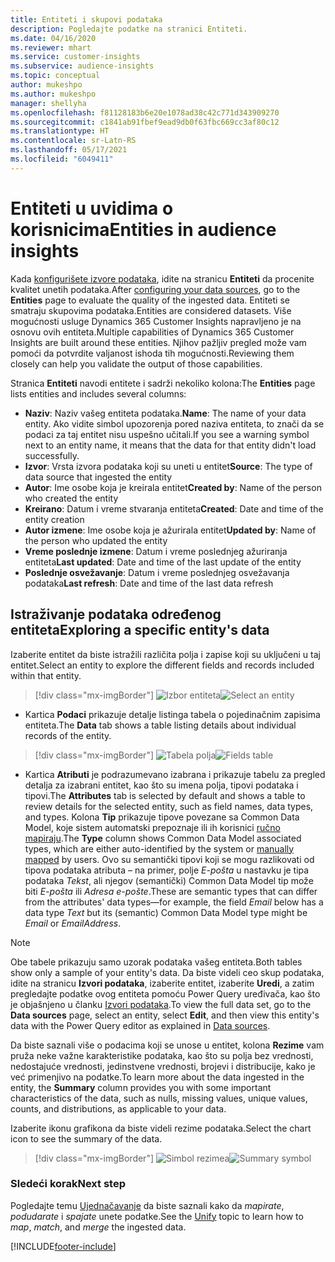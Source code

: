 ```yaml
---
title: Entiteti i skupovi podataka
description: Pogledajte podatke na stranici Entiteti.
ms.date: 04/16/2020
ms.reviewer: mhart
ms.service: customer-insights
ms.subservice: audience-insights
ms.topic: conceptual
author: mukeshpo
ms.author: mukeshpo
manager: shellyha
ms.openlocfilehash: f81128183b6e20e1078ad38c42c771d343909270
ms.sourcegitcommit: c1841ab91fbef9ead9db0f63fbc669cc3af80c12
ms.translationtype: HT
ms.contentlocale: sr-Latn-RS
ms.lasthandoff: 05/17/2021
ms.locfileid: "6049411"
---
```

# <a name="entities-in-audience-insights"></a><span data-ttu-id="2aaab-103">Entiteti u uvidima o korisnicima</span><span class="sxs-lookup"><span data-stu-id="2aaab-103">Entities in audience insights</span></span>

<span data-ttu-id="2aaab-104">Kada [konfigurišete izvore podataka](data-sources.md), idite na stranicu **Entiteti** da procenite kvalitet unetih podataka.</span><span class="sxs-lookup"><span data-stu-id="2aaab-104">After [configuring your data sources](data-sources.md), go to the **Entities** page to evaluate the quality of the ingested data.</span></span> <span data-ttu-id="2aaab-105">Entiteti se smatraju skupovima podataka.</span><span class="sxs-lookup"><span data-stu-id="2aaab-105">Entities are considered datasets.</span></span> <span data-ttu-id="2aaab-106">Više mogućnosti usluge Dynamics 365 Customer Insights napravljeno je na osnovu ovih entiteta.</span><span class="sxs-lookup"><span data-stu-id="2aaab-106">Multiple capabilities of Dynamics 365 Customer Insights are built around these entities.</span></span> <span data-ttu-id="2aaab-107">Njihov pažljiv pregled može vam pomoći da potvrdite valjanost ishoda tih mogućnosti.</span><span class="sxs-lookup"><span data-stu-id="2aaab-107">Reviewing them closely can help you validate the output of those capabilities.</span></span>

<span data-ttu-id="2aaab-108">Stranica **Entiteti** navodi entitete i sadrži nekoliko kolona:</span><span class="sxs-lookup"><span data-stu-id="2aaab-108">The **Entities** page lists entities and includes several columns:</span></span>

- <span data-ttu-id="2aaab-109">**Naziv**: Naziv vašeg entiteta podataka.</span><span class="sxs-lookup"><span data-stu-id="2aaab-109">**Name**: The name of your data entity.</span></span> <span data-ttu-id="2aaab-110">Ako vidite simbol upozorenja pored naziva entiteta, to znači da se podaci za taj entitet nisu uspešno učitali.</span><span class="sxs-lookup"><span data-stu-id="2aaab-110">If you see a warning symbol next to an entity name, it means that the data for that entity didn't load successfully.</span></span>
- <span data-ttu-id="2aaab-111">**Izvor**: Vrsta izvora podataka koji su uneti u entitet</span><span class="sxs-lookup"><span data-stu-id="2aaab-111">**Source**: The type of data source that ingested the entity</span></span>
- <span data-ttu-id="2aaab-112">**Autor**: Ime osobe koja je kreirala entitet</span><span class="sxs-lookup"><span data-stu-id="2aaab-112">**Created by**: Name of the person who created the entity</span></span>
- <span data-ttu-id="2aaab-113">**Kreirano**: Datum i vreme stvaranja entiteta</span><span class="sxs-lookup"><span data-stu-id="2aaab-113">**Created**: Date and time of the entity creation</span></span>
- <span data-ttu-id="2aaab-114">**Autor izmene**: Ime osobe koja je ažurirala entitet</span><span class="sxs-lookup"><span data-stu-id="2aaab-114">**Updated by**: Name of the person who updated the entity</span></span>
- <span data-ttu-id="2aaab-115">**Vreme poslednje izmene**: Datum i vreme poslednjeg ažuriranja entiteta</span><span class="sxs-lookup"><span data-stu-id="2aaab-115">**Last updated**: Date and time of the last update of the entity</span></span>
- <span data-ttu-id="2aaab-116">**Poslednje osvežavanje**: Datum i vreme poslednjeg osvežavanja podataka</span><span class="sxs-lookup"><span data-stu-id="2aaab-116">**Last refresh**: Date and time of the last data refresh</span></span>

## <a name="exploring-a-specific-entitys-data"></a><span data-ttu-id="2aaab-117">Istraživanje podataka određenog entiteta</span><span class="sxs-lookup"><span data-stu-id="2aaab-117">Exploring a specific entity's data</span></span>

<span data-ttu-id="2aaab-118">Izaberite entitet da biste istražili različita polja i zapise koji su uključeni u taj entitet.</span><span class="sxs-lookup"><span data-stu-id="2aaab-118">Select an entity to explore the different fields and records included within that entity.</span></span>

> [!div class="mx-imgBorder"]
> <span data-ttu-id="2aaab-119">![Izbor entiteta](media/data-manager-entities-data.png "Izaberite entitet")</span><span class="sxs-lookup"><span data-stu-id="2aaab-119">![Select an entity](media/data-manager-entities-data.png "Select an entity")</span></span>

- <span data-ttu-id="2aaab-120">Kartica **Podaci** prikazuje detalje listinga tabela o pojedinačnim zapisima entiteta.</span><span class="sxs-lookup"><span data-stu-id="2aaab-120">The **Data** tab shows a table listing details about individual records of the entity.</span></span>

> [!div class="mx-imgBorder"]
> <span data-ttu-id="2aaab-121">![Tabela polja](media/data-manager-entities-fields.PNG "Tabela polja")</span><span class="sxs-lookup"><span data-stu-id="2aaab-121">![Fields table](media/data-manager-entities-fields.PNG "Fields table")</span></span>

- <span data-ttu-id="2aaab-122">Kartica **Atributi** je podrazumevano izabrana i prikazuje tabelu za pregled detalja za izabrani entitet, kao što su imena polja, tipovi podataka i tipovi.</span><span class="sxs-lookup"><span data-stu-id="2aaab-122">The **Attributes** tab is selected by default and shows a table to review details for the selected entity, such as field names, data types, and types.</span></span> <span data-ttu-id="2aaab-123">Kolona **Tip** prikazuje tipove povezane sa Common Data Model, koje sistem automatski prepoznaje ili ih korisnici [ručno mapiraju](map-entities.md).</span><span class="sxs-lookup"><span data-stu-id="2aaab-123">The **Type** column shows Common Data Model associated types, which are either auto-identified by the system or [manually mapped](map-entities.md) by users.</span></span> <span data-ttu-id="2aaab-124">Ovo su semantički tipovi koji se mogu razlikovati od tipova podataka atributa – na primer, polje *E-pošta* u nastavku je tipa podataka *Tekst*, ali njegov (semantički) Common Data Model tip može biti *E-pošta* ili *Adresa e-pošte*.</span><span class="sxs-lookup"><span data-stu-id="2aaab-124">These are semantic types that can differ from the attributes' data types—for example, the field *Email* below has a data type *Text* but its (semantic) Common Data Model type might be *Email* or *EmailAddress*.</span></span>

> [!NOTE]
> <span data-ttu-id="2aaab-125">Obe tabele prikazuju samo uzorak podataka vašeg entiteta.</span><span class="sxs-lookup"><span data-stu-id="2aaab-125">Both tables show only a sample of your entity's data.</span></span> <span data-ttu-id="2aaab-126">Da biste videli ceo skup podataka, idite na stranicu **Izvori podataka**, izaberite entitet, izaberite **Uredi**, a zatim pregledajte podatke ovog entiteta pomoću Power Query uređivača, kao što je objašnjeno u članku [Izvori podataka](data-sources.md).</span><span class="sxs-lookup"><span data-stu-id="2aaab-126">To view the full data set, go to the **Data sources** page, select an entity, select **Edit**, and then view this entity's data with the Power Query editor as explained in [Data sources](data-sources.md).</span></span>

<span data-ttu-id="2aaab-127">Da biste saznali više o podacima koji se unose u entitet, kolona **Rezime** vam pruža neke važne karakteristike podataka, kao što su polja bez vrednosti, nedostajuće vrednosti, jedinstvene vrednosti, brojevi i distribucije, kako je već primenjivo na podatke.</span><span class="sxs-lookup"><span data-stu-id="2aaab-127">To learn more about the data ingested in the entity, the **Summary** column provides you with some important characteristics of the data, such as nulls, missing values, unique values, counts, and distributions, as applicable to your data.</span></span>

<span data-ttu-id="2aaab-128">Izaberite ikonu grafikona da biste videli rezime podataka.</span><span class="sxs-lookup"><span data-stu-id="2aaab-128">Select the chart icon to see the summary of the data.</span></span>

> [!div class="mx-imgBorder"]
> <span data-ttu-id="2aaab-129">![Simbol rezimea](media/data-manager-entities-summary.png "Tabela sa rezimeom podataka")</span><span class="sxs-lookup"><span data-stu-id="2aaab-129">![Summary symbol](media/data-manager-entities-summary.png "Data summary table")</span></span>

### <a name="next-step"></a><span data-ttu-id="2aaab-130">Sledeći korak</span><span class="sxs-lookup"><span data-stu-id="2aaab-130">Next step</span></span>

<span data-ttu-id="2aaab-131">Pogledajte temu [Ujednačavanje](data-unification.md) da biste saznali kako da *mapirate*, *podudarate* i *spajate* unete podatke.</span><span class="sxs-lookup"><span data-stu-id="2aaab-131">See the [Unify](data-unification.md) topic to learn how to *map*, *match*, and *merge* the ingested data.</span></span>


[!INCLUDE[footer-include](../includes/footer-banner.md)]
